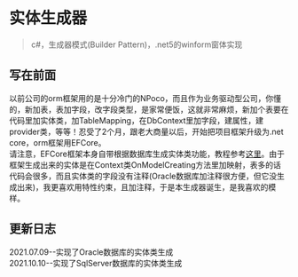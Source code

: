 # 实体生成器
> c#，生成器模式(Builder Pattern)，.net5的winform窗体实现

## 写在前面
以前公司的orm框架用的是十分冷门的NPoco，而且作为业务驱动型公司，你懂的，新加表，表加字段，改字段类型，是家常便饭，这就非常麻烦，新加个表要在代码里加实体类，加TableMapping，在DbContext里加字段，建属性，建provider类，等等！忍受了2个月，跟老大商量以后，开始把项目框架升级为.net core，orm框架用EFCore。  
请注意，EFCore框架本身自带根据数据库生成实体类功能，教程参考[这里](https://www.cnblogs.com/gaoxiong666/p/15018956.html)。由于框架生成出来的实体是在Context类OnModelCreating方法里加映射，表多的话代码会很多，而且实体类的字段没有注释(Oracle数据库加注释很方便，但它没生成出来)，我更喜欢用特性约束，且加注释，于是本生成器诞生，是我喜欢的模样。

## 更新日志
2021.07.09--实现了Oracle数据库的实体类生成  
2021.10.10--实现了SqlServer数据库的实体类生成
